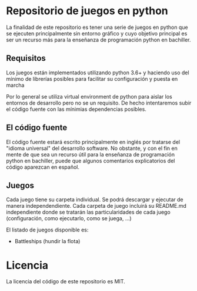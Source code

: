 

# Repositorio de juegos en python

La finalidad de este repositorio es tener una serie de juegos en python que se ejecuten principalmente sin entorno gráfico y cuyo objetivo principal es ser un recurso más para la enseñanza de programación python en bachiller.

## Requisitos

Los juegos están implementados utilizando python 3.6+ y haciendo uso del mínimo de librerías posibles para facilitar su configuración y puesta en marcha

Por lo general se utiliza virtual environment de python para aislar los entornos de desarrollo pero no se un requisito. De hecho intentaremos subir el código fuente con las mínimias dependencias posibles.

## El código fuente

El código fuente estará escrito principalmente en inglés por tratarse del "idioma universal" del desarrollo software. No obstante, y con el fin en mente de que sea un recurso útil para la enseñanza de programación python en bachiller, puede que algunos comentarios explicatorios del código aparezcan en español.

## Juegos

Cada juego tiene su carpeta individual. Se podrá descargar y ejecutar de manera independendiente.
Cada carpeta de juego incluirá su README.md independiente donde se tratarán las particularidades de cada juego (configuración, como ejecutarlo, como se juega, ...)

El listado de juegos disponible es:
 * Battleships (hundir la flota)




# Licencia
La licencia del código de este repositorio es MIT.
